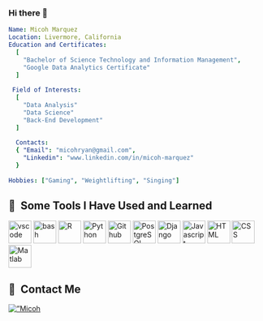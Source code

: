 ### Hi there 👋

<!--
**Micohryan/Micohryan** is a ✨ _special_ ✨ repository because its `README.md` (this file) appears on your GitHub profile.

Here are some ideas to get you started:

- 🔭 I’m currently working on ...
- 🌱 I’m currently learning ...
- 👯 I’m looking to collaborate on ...
- 🤔 I’m looking for help with ...
- 💬 Ask me about ...
- 📫 How to reach me: ...
- 😄 Pronouns: ...
- ⚡ Fun fact: ...
-->

```yaml
Name: Micoh Marquez
Location: Livermore, California
Education and Certificates:
  [
    "Bachelor of Science Technology and Information Management",
    "Google Data Analytics Certificate"
  ]
  
 Field of Interests:
  [
    "Data Analysis"
    "Data Science"
    "Back-End Development"
  ]
  
  Contacts:
  { "Email": "micohryan@gmail.com",
    "Linkedin": "www.linkedin.com/in/micoh-marquez"
  }
  
Hobbies: ["Gaming", "Weightlifting", "Singing"]


```

<h2> 🚀 &nbsp;Some Tools I Have Used and Learned</h2>
<p align="left">
  <img src="https://cdn.jsdelivr.net/gh/devicons/devicon/icons/vscode/vscode-original.svg" alt="vscode" width="45" height="45"/>
  <img src="https://cdn.jsdelivr.net/gh/devicons/devicon/icons/bash/bash-original.svg" alt="bash" width="45" height="45"/>
  <img src="https://cdn.jsdelivr.net/gh/devicons/devicon/icons/r/r-original.svg" alt="R" width="45" height="45"/>
  <img src="https://cdn.jsdelivr.net/gh/devicons/devicon/icons/python/python-original.svg" alt="Python" width="45" height="45"/>
  <img src="https://cdn.jsdelivr.net/gh/devicons/devicon/icons/github/github-original-wordmark.svg" alt="Github" width="45" height="45"/>
  <img src="https://cdn.jsdelivr.net/gh/devicons/devicon/icons/postgresql/postgresql-original-wordmark.svg" alt="PostgreSQL" width="45" height="45"/>
  <img src="https://cdn.jsdelivr.net/gh/devicons/devicon/icons/django/django-plain-wordmark.svg" alt="Django" width="45" height="45" />
  <img src="https://cdn.jsdelivr.net/gh/devicons/devicon/icons/javascript/javascript-plain.svg" alt="Javascript" width="45" height="45"/>
  <img src="https://cdn.jsdelivr.net/gh/devicons/devicon/icons/html5/html5-original-wordmark.svg" alt="HTML" width="45" height="45"/>
  <img src="https://cdn.jsdelivr.net/gh/devicons/devicon/icons/css3/css3-original-wordmark.svg" alt="CSS" width="45" height="45"/>
  <img src="https://cdn.jsdelivr.net/gh/devicons/devicon/icons/matlab/matlab-original.svg" alt="Matlab" width="45" height="45"/>
</p>
<h2> 🚀 &nbsp;Contact Me</h2>
<a href="https://www.linkedin.com/in/micoh-marquez/"><img align=”left” src=”https://github.com/Micohryan/Micohryan/blob/main/images/linkedin.png" alt=”Micoh | LinkedIn” width=”21px”/></a>

